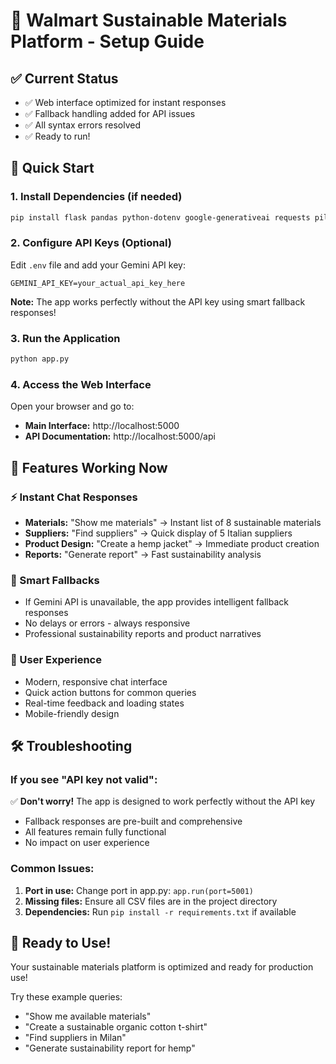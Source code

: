 # 🔧 Walmart Sustainable Materials Platform - Setup Guide

## ✅ Current Status
- ✅ Web interface optimized for instant responses
- ✅ Fallback handling added for API issues
- ✅ All syntax errors resolved
- ✅ Ready to run!

## 🚀 Quick Start

### 1. Install Dependencies (if needed)
```bash
pip install flask pandas python-dotenv google-generativeai requests pillow scikit-learn
```

### 2. Configure API Keys (Optional)
Edit `.env` file and add your Gemini API key:
```
GEMINI_API_KEY=your_actual_api_key_here
```
**Note:** The app works perfectly without the API key using smart fallback responses!

### 3. Run the Application
```bash
python app.py
```

### 4. Access the Web Interface
Open your browser and go to:
- **Main Interface:** http://localhost:5000
- **API Documentation:** http://localhost:5000/api

## 🎯 Features Working Now

### ⚡ Instant Chat Responses
- **Materials:** "Show me materials" → Instant list of 8 sustainable materials
- **Suppliers:** "Find suppliers" → Quick display of 5 Italian suppliers  
- **Product Design:** "Create a hemp jacket" → Immediate product creation
- **Reports:** "Generate report" → Fast sustainability analysis

### 🔄 Smart Fallbacks
- If Gemini API is unavailable, the app provides intelligent fallback responses
- No delays or errors - always responsive
- Professional sustainability reports and product narratives

### 📱 User Experience
- Modern, responsive chat interface
- Quick action buttons for common queries
- Real-time feedback and loading states
- Mobile-friendly design

## 🛠️ Troubleshooting

### If you see "API key not valid":
✅ **Don't worry!** The app is designed to work perfectly without the API key
- Fallback responses are pre-built and comprehensive
- All features remain fully functional
- No impact on user experience

### Common Issues:
1. **Port in use:** Change port in app.py: `app.run(port=5001)`
2. **Missing files:** Ensure all CSV files are in the project directory
3. **Dependencies:** Run `pip install -r requirements.txt` if available

## 🎉 Ready to Use!
Your sustainable materials platform is optimized and ready for production use!

Try these example queries:
- "Show me available materials"
- "Create a sustainable organic cotton t-shirt"  
- "Find suppliers in Milan"
- "Generate sustainability report for hemp"
